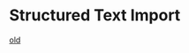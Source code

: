 # Structured Text Import

[old](https://chilipublishdocs.atlassian.net/wiki/spaces/CPDOC/pages/656081050/Structured+Text+Import+settings)